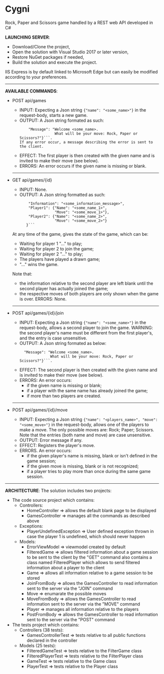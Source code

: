 # Cygni
Rock, Paper and Scissors game handled by a REST web API developed in C#

**LAUNCHING SERVER**:
- Download/Clone the project,
- Open the solution with Visual Studio 2017 or later version,
- Restore NuGet packages if needed,
- Build the solution and execute the project.

IIS Express is by default linked to Microsoft Edge but can easily be modified according to your preferences.
______________
**AVAILABLE COMMANDS**:
- POST api/games
  - INPUT:
    Expecting a Json string ```{"name": "<some_name>"}``` in the request-body, starts a new game.
  - OUTPUT:
    A Json string formated as such:
      ```{"GameId": "<some_game_id>",
          "Message": "Welcome <some_name>.
                      What will be your move: Rock, Paper or Scissors?"}```.
    If any error occur, a message describing the error is sent to the client.
  - EFFECT:
    The first player is then created with the given name and is invited to make their move (see below).
  - ERRORS:
    An error occurs if the given name is missing or blank.
  __________________
- GET api/games/{id}
  - INPUT:
    None.
  - OUTPUT:
    A Json string formatted as such:
    ```{"ID": "<some_game_id>",
        "Information": "<some_information_message>",
        "Player1": {"Name": "<some_name_1>",
                    "Move": "<some_move_1>"},
        "Player2": {"Name": "<some_name_2>",
                    "Move": "<some_move_2>"}
       }```

  At any time of the game, gives the state of the game, which can be:
    - Waiting for player 1 "..." to play;
    - Waiting for player 2 to join the game;
    - Waiting for player 2 "..." to play;
    - The players have played a drawn game;
    - "..." wins the game.

  Note that:
    - the information relative to the second player are left blank until the second player has actually joined the game;
    - the respective moves of both players are only shown when the game is over.
  ERRORS:
    None.
  ________________________
- POST api/games/{id}/join
  - INPUT:
    Expecting a Json string ```{"name": "<some_name>"}``` in the request-body, allows a second player to join the game.
      WARNING: the second player's name must be different from the first player's, and the entry is case unsensitive.
  - OUTPUT:
    A Json string formated as below:
      ```{"GameId": "<some_game_id>",
        "Message": "Welcome <some_name>.
                    What will be your move: Rock, Paper or Scissors?"}```.
  - EFFECT:
    The second player is then created with the given name and is invited to make their move (see below).
  - ERRORS:
    An error occurs:
      - if the given name is missing or blank;
      - if a player with the same name has already joined the game;
      - if more than two players are created.
  ________________________
- POST api/games/{id}/move
  - INPUT:
    Expecting a Json string ```{"name": "<players_name>", "move": "<some_move>"}``` in the request-body, allows one of the players to make a move.
    The only possible moves are:
      Rock;
      Paper;
      Scissors.
    Note that the entries (both name and move) are case unsensitive.
  - OUTPUT:
    Error message if any.
  - EFFECT:
    Registers the player's move.
  - ERRORS.
    An error occurs:
      - if the given player's name is missing, blank or isn't defined in the game session;
      - if the given move is missing, blank or is not recognized;
      - if a player tries to play more than once during the same game session.
______________
**ARCHITECTURE**:
  The solution includes two projects:
  - The code source project which contains:
    - Controllers:
      - HomeController  => allows the default blank page to be displayed
      - GamesController => manages all the commands as described above
    - Exceptions:
      - PlayerUndefinedException  => User defined exception thrown in case the player 1 is undefined, which should never happen
    - Models:
      - ErrorViewModel  => viewmodel created by default
      - FilteredGame    => allows filtered information about a game session to be sent to the client by the "GET" command
                           also contains a class named FilteredPlayer which allows to send filtered information about a player to the client
      - Game            => allows all information relative to a game session to be stored
      - JoinFromBody    => allows the GamesController to read information sent to the server via the "JOIN" command
      - Move            => enumarate the possible moves
      - MoveFromBody    => allows the GamesController to read information sent to the server via the "MOVE" command
      - Player          => manages all information relative to the players
      - PostFromBody    => allows the GamesController to read information sent to the server via the "POST" command
  - The tests project which contains:
    - Controllers (38 tests):
      - GamesControllerTest => tests relative to all public functions declared in the controller
    - Models (25 tests):
      - FilteredGameTest    => tests relative to the FilterGame class
      - FilteredPlayerTest  => tests relative to the FilterPlayer class
      - GameTest            => tests relative to the Game class
      - PlayerTest          => tests relative to the Player class
